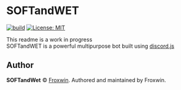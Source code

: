 # SOFTandWET

[![build](https://github.com/Froxwin/Da-Bot/actions/workflows/build.yml/badge.svg)](https://github.com/Froxwin/Da-Bot/actions/workflows/build.yml)
[![License: MIT](https://img.shields.io/badge/License-MIT-yellow.svg)](https://github.com/Froxwin/DaBot/blob/b47b90859b6e2cb38c8c16b9c77b1531d529ef35/LICENSE)

This readme is a work in progress
<br>
SOFTandWET is a powerful multipurpose bot built using [discord.js](https://discord.js.org/#/)
<br>

## Author

**SOFTandWet** © [Froxwin](https://github.com/Froxwin).
Authored and maintained by Froxwin.
